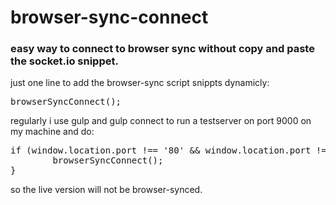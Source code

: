 browser-sync-connect
=============

### easy way to connect to browser sync without copy and paste the socket.io snippet.

just one line to add the browser-sync script snippts dynamicly:
<pre>
browserSyncConnect();
</pre>


regularly i use gulp and gulp connect to run a testserver on port 9000 on my machine and do:

<pre>
if (window.location.port !== '80' && window.location.port !== '') {
        browserSyncConnect();
}
</pre>

so the live version will not be browser-synced.
